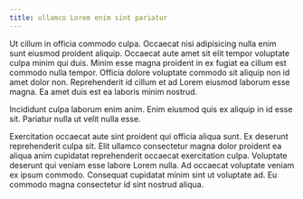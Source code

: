 ```yaml
---
title: ullamco Lorem enim sint pariatur
---
```


Ut cillum in officia commodo culpa. Occaecat nisi adipisicing nulla enim sunt eiusmod proident aliquip. Occaecat aute amet sit elit tempor voluptate culpa minim qui duis. Minim esse magna proident in ex fugiat ea cillum est commodo nulla tempor. Officia dolore voluptate commodo sit aliquip non id amet dolor non. Reprehenderit id cillum et ad Lorem eiusmod laborum esse magna. Ea amet duis est ea laboris minim nostrud.

Incididunt culpa laborum enim anim. Enim eiusmod quis ex aliquip in id esse sit. Pariatur nulla ut velit nulla esse.

Exercitation occaecat aute sint proident qui officia aliqua sunt. Ex deserunt reprehenderit culpa sit. Elit ullamco consectetur magna dolor proident ea aliqua anim cupidatat reprehenderit occaecat exercitation culpa. Voluptate deserunt qui veniam esse labore Lorem nulla. Ad occaecat voluptate veniam ex ipsum commodo. Consequat cupidatat minim sint ut voluptate ad. Eu commodo magna consectetur id sint nostrud aliqua.